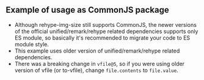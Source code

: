 ## Example of usage as CommonJS package

- Although rehype-img-size still supports CommonJS, the newer versions of the official unified/remark/rehype related dependencies supports only ES module, so basically it's recommended to migrate your code to ES module style.
- This example uses older version of unified/remark/rehype related dependencies.
- There was a breaking change in `vfile@5`, so if you were using older version of vfile (or to-vfile), change `file.contents` to `file.value`.
